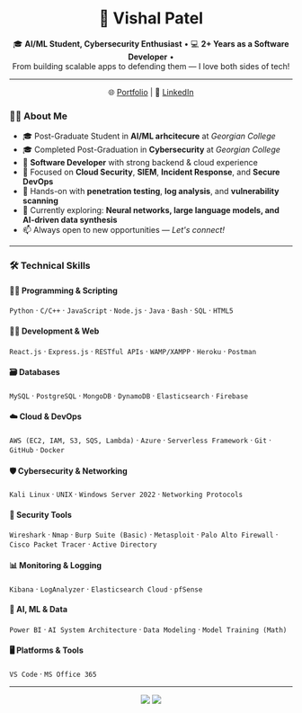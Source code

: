 <!-- GitHub Profile README for Vishal Patel -->
<h1 align="center">🚀 Vishal Patel</h1>

<p align="center">
  🎓 <strong>AI/ML Student, Cybersecurity Enthusiast</strong> • 💻 <strong>2+ Years as a Software Developer</strong> •<br>
  From building scalable apps to defending them — I love both sides of tech!
</p>

---
<p align="center">
  🌐 <a href="https://vishalpatel.github.io">Portfolio</a> | 💼 <a href="https://www.linkedin.com/in/vishal-patel99/">LinkedIn</a>
</p>

### 🧑‍💻 About Me
- 🎓 Post-Graduate Student in **AI/ML arhcitecure** at *Georgian College*
- 🎓 Completed Post-Graduation in **Cybersecurity** at *Georgian College*
- 💼 **Software Developer** with strong backend & cloud experience
- 🔐 Focused on **Cloud Security**, **SIEM**, **Incident Response**, and **Secure DevOps**
- 🧪 Hands-on with **penetration testing**, **log analysis**, and **vulnerability scanning**
- 🌱 Currently exploring: **Neural networks, large language models, and AI-driven data synthesis**
- 📫 Always open to new opportunities — *Let's connect!*

---

### 🛠️ Technical Skills

#### 👨‍💻 Programming & Scripting  
`Python` · `C/C++` · `JavaScript` · `Node.js` · `Java` · `Bash` · `SQL` · `HTML5`

#### 🧑‍🔧 Development & Web  
`React.js` · `Express.js` · `RESTful APIs` · `WAMP/XAMPP` · `Heroku` · `Postman`

#### 🗃️ Databases  
`MySQL` · `PostgreSQL` · `MongoDB` · `DynamoDB` · `Elasticsearch` · `Firebase`

#### ☁️ Cloud & DevOps  
`AWS (EC2, IAM, S3, SQS, Lambda)` · `Azure` · `Serverless Framework` · `Git` · `GitHub` · `Docker`

#### 🛡️ Cybersecurity & Networking  
`Kali Linux` · `UNIX` · `Windows Server 2022` · `Networking Protocols`

#### 🧪 Security Tools  
`Wireshark` · `Nmap` · `Burp Suite (Basic)` · `Metasploit` · `Palo Alto Firewall` · `Cisco Packet Tracer` · `Active Directory`

#### 📊 Monitoring & Logging  
`Kibana` · `LogAnalyzer` · `Elasticsearch Cloud` · `pfSense`

#### 🤖 AI, ML & Data  
`Power BI` · `AI System Architecture` · `Data Modeling` · `Model Training (Math)`

#### 🖥️ Platforms & Tools  
`VS Code` · `MS Office 365`

---

<p align="center">
  <img src="https://github-readme-stats.vercel.app/api?username=vishalp99&show_icons=true&theme=github_dark" />
  <img src="https://github-readme-streak-stats.herokuapp.com/?user=vishalp99&theme=dark" />
</p>
